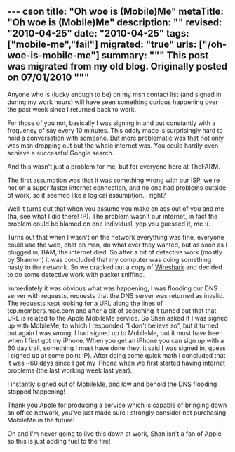 --- cson
title: "Oh woe is (Mobile)Me"
metaTitle: "Oh woe is (Mobile)Me"
description: ""
revised: "2010-04-25"
date: "2010-04-25"
tags: ["mobile-me","fail"]
migrated: "true"
urls: ["/oh-woe-is-mobile-me"]
summary: """
This post was migrated from my old blog. Originally posted on 07/01/2010
"""
---
Anyone who is (lucky enough to be) on my msn contact list (and signed in during my work hours) will have seen something curious happening over the past week since I returned back to work.

For those of you not, basically I was signing in and out constantly with a frequency of say every 10 minutes.
This oddly made is surprisingly hard to hold a conversation with someone.
But more problematic was that not only was msn dropping out but the whole internet was. You could hardly even achieve a successful Google search.

And this wasn't just a problem for me, but for everyone here at TheFARM.

The first assumption was that it was something wrong with our ISP, we're not on a super faster internet connection, and no one had problems outside of work, so it seemed like a logical assumption... right?

Well it turns out that when you assume you make an ass out of you and me (ha, see what I did there! :P).
The problem wasn't our internet, in fact the problem could be blamed on one individual, yep you guessed it, me :(.

Turns out that when I wasn't on the network everything was fine, everyone could use the web, chat on msn, do what ever they wanted, but as soon as I plugged in, BAM, the internet died.
So after a bit of detective work (mostly by Shannon) it was concluded that my computer was doing something nasty to the network.
So we cracked out a copy of [Wireshark][1] and decided to do some detective work with packet sniffing.

Immediately it was obvious what was happening, I was flooding our DNS server with requests, requests that the DNS server was returned as invalid. 
The requests kept looking for a URL along the lines of tcp.members.mac.com and after a bit of searching it turned out that that URL is related to the Apple MobileMe service.
So Shan asked if I was signed up with MobileMe, to which I responded "I don't believe so", but it turned out again I was wrong, I had signed up to MobileMe, but it must have been when I first got my iPhone.
When you get an iPhone you can sign up with a 60 day trail, something I must have done (hey, it said I was signed in, guess I signed up at some point :P).
After doing some quick math I concluded that it was ~60 days since I got my iPhone when we first started having internet problems (the last working week last year).

I instantly signed out of MobileMe, and low and behold the DNS flooding stopped happening!

 

Thank you Apple for producing a service which is capable of bringing down an office network, you've just made sure I strongly consider not purchasing MobileMe in the future!

Oh and I'm never going to live this down at work, Shan isn't a fan of Apple so this is just adding fuel to the fire!


  [1]: http://www.wireshark.org/